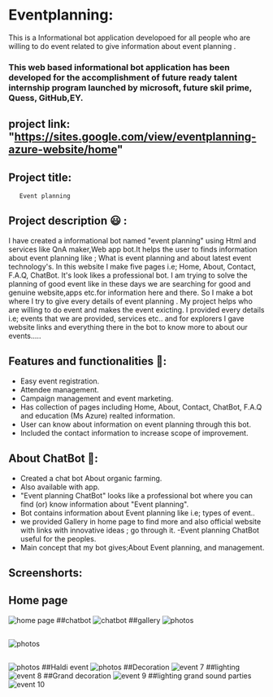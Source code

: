 # Eventplanning:

This is a Informational bot application developoed for all people who are willing to do event  related to give information about event planning .

### This web based informational bot application has been developed for the accomplishment of future ready talent internship program launched by microsoft, future skil prime, Quess, GitHub,EY.

## project link: "https://sites.google.com/view/eventplanning-azure-website/home"


## Project title:
       Event planning
    
   
## Project description 😃 :

I have created a informational bot named "event planning" using Html and services like QnA maker,Web app bot.It helps the user to finds information about event planning like ; What is event planning and about latest event technology's. In this website I make five pages i.e; Home, About, Contact, F.A.Q, ChatBot. It's look likes a professional bot. I am trying to solve the planning of good event like in these days we are searching for good and genuine website,apps etc.for information here and there. So I make a bot where I try to give every details of event planning . My project helps who are willing to do event and makes the event exicting. I provided every details i.e; events that we are provided, services etc.. and for explorers I gave website links and everything there in the bot to know more to about our events.....

## Features and functionalities 🧐:
- Easy event registration.
- Attendee management.
- Campaign management and event marketing.
- Has collection of pages including Home, About, Contact, ChatBot, F.A.Q and education (Ms Azure) realted information.
- User can know about information on event planning through this bot.
- Included the contact information to increase scope of improvement.
## About ChatBot 💬:
- Created a chat bot About organic farming.
- Also available with app.
- "Event planning ChatBot" looks like a professional bot where you can find (or) know information about "Event planning".
- Bot contains information about Event planning like i.e; types of event..
- we provided Gallery in home page to find more and also official website with links with innovative ideas ; go through it.
-Event planning ChatBot useful for the peoples.
- Main concept that my bot gives;About Event planning, and management.
## Screenshorts:
## Home page
![home page](https://user-images.githubusercontent.com/112412481/193051949-65441b8a-095a-44af-ab3a-393688f7c87a.jpg)
##chatbot
![chatbot](https://user-images.githubusercontent.com/112412481/193053660-9956f00f-e8e8-4d26-a33d-86a78a1085d8.jpg)
##gallery
![photos](https://user-images.githubusercontent.com/112412481/193054051-696b6e94-7951-4766-84ed-f26b72e5bde8.jpg)
##
![photos](https://user-images.githubusercontent.com/112412481/193054419-12a58a76-bcff-4a08-aa7c-0f87df6e7bcd.jpg)
##
![photos](https://user-images.githubusercontent.com/112412481/193054871-16197410-5048-4511-b221-a6b9675f567b.jpg)
##Haldi event
![photos](https://user-images.githubusercontent.com/112412481/193055251-f04d30f5-db30-4ce7-87aa-b2116ce09a1b.jpg)
##Decoration
![event 7](https://user-images.githubusercontent.com/112412481/193055534-b634de9b-01e6-48ad-9728-958e2cd3c123.jpg)
##lighting
![event 8](https://user-images.githubusercontent.com/112412481/193055763-cd29aa50-64c1-4bfe-93e9-d90a7f8198d0.jpg)
##Grand decoration
![event 9](https://user-images.githubusercontent.com/112412481/193056022-e9f606f5-6a4a-4b1a-97e9-a9c97ee69e89.jpg)
##lighting grand sound parties
![event 10](https://user-images.githubusercontent.com/112412481/193056359-1faec9a7-7c46-494f-b7a9-a9120a69e457.jpg)

